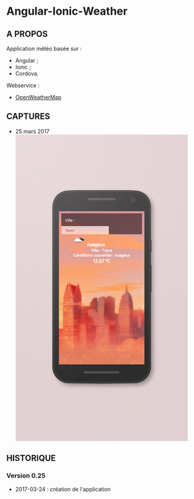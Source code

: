 # Angular-Ionic-Weather

## A PROPOS
Application météo basée sur :
* Angular ;
* Ionic ;
* Cordova.

Webservice : 
* [OpenWeatherMap](http://openweathermap.org/)

## CAPTURES
* 25 mars 2017
![version 0.25](https://github.com/claudebueno/Angular-Ionic-Weather/blob/master/aiw-0-25.jpg)

## HISTORIQUE

### Version 0.25
* 2017-03-24 : création de l'application

